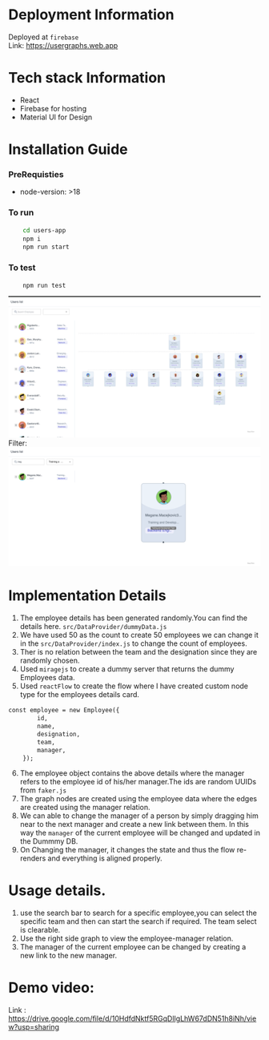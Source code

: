 # Deployment Information

Deployed at `firebase` <br/>
Link: https://usergraphs.web.app

# Tech stack Information

-   React
-   Firebase for hosting
-   Material UI for Design

# Installation Guide

### PreRequisties

-   node-version: >18

### To run

```bash
    cd users-app
    npm i
    npm run start
```

### To test

```bash
    npm run test
```

![alt text](image.png)
Filter:
![alt text](image-1.png)

# Implementation Details

1. The employee details has been generated randomly.You can find the details here. `src/DataProvider/dummyData.js`
2. We have used 50 as the count to create 50 employees we can change it in the `src/DataProvider/index.js` to change the count of employees.
3. Ther is no relation between the team and the designation since they are randomly chosen.
4. Used `miragejs` to create a dummy server that returns the dummy Employees data.
5. Used `reactFlow` to create the flow where I have created custom node type for the employees details card.

```
const employee = new Employee({
        id,
        name,
        designation,
        team,
        manager,
    });
```

6. The employee object contains the above details where the manager refers to the employee id of his/her manager.The ids are random UUIDs from `faker.js`
7. The graph nodes are created using the employee data where the edges are created using the manager relation.
8. We can able to change the manager of a person by simply dragging him near to the next manager and create a new link between them. In this way the `manager` of the current employee will be changed and updated in the Dummmy DB.
9. On Changing the manager, it changes the state and thus the flow re-renders and everything is aligned properly.

# Usage details.

1. use the search bar to search for a specific employee,you can select the specific team and then can start the search if required. The team select is clearable.
2. Use the right side graph to view the employee-manager relation.
3. The manager of the current employee can be changed by creating a new link to the new manager.

# Demo video:

Link : https://drive.google.com/file/d/10HdfdNktf5RGqDlIgLhW67dDN51h8iNh/view?usp=sharing
